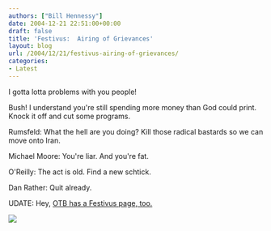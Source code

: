 ```yaml
---
authors: ["Bill Hennessy"]
date: 2004-12-21 22:51:00+00:00
draft: false
title: 'Festivus:  Airing of Grievances'
layout: blog
url: /2004/12/21/festivus-airing-of-grievances/
categories:
- Latest
---
```


I gotta lotta problems with you people!




Bush! I understand you're still spending more money than God could print. Knock it off and cut some programs.




Rumsfeld: What the hell are you doing? Kill those radical bastards so we can move onto Iran.




Michael Moore: You're liar. And you're fat.




O'Reilly: The act is old. Find a new schtick.




Dan Rather: Quit already. 




UDATE: Hey, [OTB has a Festivus page, too.](https://www.outsidethebeltway.com/archives/8533)




![](https://blog.billhennessy.com/aggbug.aspx?PostID=894)

